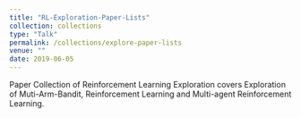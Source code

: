```yaml
---
title: "RL-Exploration-Paper-Lists"
collection: collections
type: "Talk"
permalink: /collections/explore-paper-lists
venue: ""
date: 2019-06-05
---
```


Paper Collection of Reinforcement Learning Exploration covers Exploration of Muti-Arm-Bandit, Reinforcement Learning and Multi-agent Reinforcement Learning.

